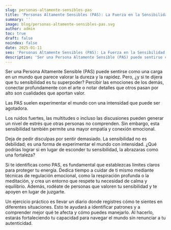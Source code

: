 ```yaml
---
slug: personas-altamente-sensibles-pas
title: 'Personas Altamente Sensibles (PAS): La Fuerza en la Sensibilidad'
summary: ''
image: blog/personas-altamente-sensibles-pas.svg
author: admin
toc: true
draft: false
noindex: false
date: 2025-01-11
seo: 'Personas Altamente Sensibles (PAS): La Fuerza en la Sensibilidad'
description: 'Ser una Persona Altamente Sensible (PAS) puede sentirse como una carga en un mundo que parece valorar la dureza y la rapidez. Pero, ¿y si te dijera…'
---
```


Ser una Persona Altamente Sensible (PAS) puede sentirse como una carga en un mundo que parece valorar la dureza y la rapidez. Pero, ¿y si te dijera que tu sensibilidad es tu superpoder? Percibir las emociones de los demás, conectar profundamente con el arte o notar detalles que otros pasan por alto son cualidades que aportan valor.

Las PAS suelen experimentar el mundo con una intensidad que puede ser agotadora.

Los ruidos fuertes, las multitudes o incluso las discusiones pueden generar un nivel de estrés que otras personas no comprenden. Sin embargo, esta sensibilidad también permite una mayor empatía y conexión emocional.

Deja de pedir disculpas por sentir demasiado. La sensibilidad no es debilidad; es una forma de experimentar el mundo con intensidad. ¿Qué podrías lograr si en lugar de esconder tu sensibilidad, la abrazaras como una fortaleza?

Si te identificas como PAS, es fundamental que establezcas límites claros para proteger tu energía. Dedica tiempo a cuidar de ti mismo mediante técnicas de regulación emocional, como la respiración profunda o la meditación, y crea un entorno que respete tu necesidad de calma y equilibrio. Además, rodéate de personas que valoren tu sensibilidad y te apoyen en lugar de juzgarte.

Un ejercicio práctico es llevar un diario donde registres cómo te sientes en diferentes situaciones. Esto te ayudará a identificar patrones y a comprender mejor qué te afecta y cómo puedes manejarlo. Al hacerlo, estarás fortaleciendo tu capacidad para navegar el mundo sin renunciar a tu autenticidad.
